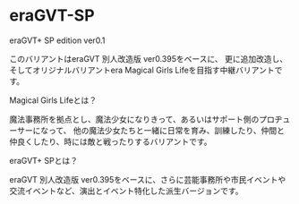 # eraGVT-SP
eraGVT+ SP edition ver0.1

このバリアントはeraGVT 別人改造版 ver0.395をベースに、
更に追加改造し、そしてオリジナルバリアントera Magical Girls Lifeを目指す中継バリアントです。

Magical Girls Lifeとは？

魔法事務所を拠点とし、魔法少女になりきって、あるいはサポート側のプロヂューサーになって、
他の魔法少女たちと一緒に日常を育み、訓練したり、仲間と仲良くしたり、時には敵と戦ったりするバリアントです。

eraGVT+ SPとは？

eraGVT 別人改造版 ver0.395をベースに、さらに芸能事務所や市民イベントや交流イベントなど、演出とイベント特化した派生バージョンです。
